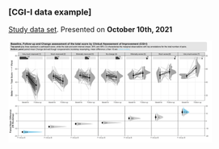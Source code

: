 ### [CGI-I data example] 
[Study data set](https://github.com/VIS-SIG/Wonderful-Wednesdays/tree/master/data/2021/2021-10-13). Presented on **October 10th, 2021** 
  
<img src="https://raw.githubusercontent.com/agstn/WW/main/2021-10-13/ww_mci.png" width="80%" height="80%">
